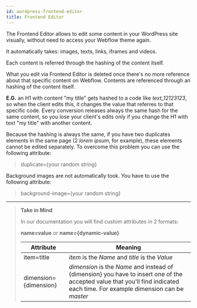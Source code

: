 ```yaml
---
id: wordpress-frontend-editor   
title: Frontend Editor
---
```


The Frontend Editor allows to edit some content in your WordPress site visually, without need to access your Webflow theme again.

It automatically takes: images, texts, links, iframes and videos.

Each content is referred through the hashing of the content itself.

What you edit via Frontend Editor is deleted once there's no more reference about that specific content on Webflow.
Contents are referenced through an hashing of the content itself. 

**E.G.** an H1 with content "my title" gets hashed to a code like *text_12123123*, so when the client edits this, it changes the value that referres to that specific code. Every conversion releases always the same hash for the same content, so you lose your client's edits only if you change the H1 with text "my title" with another content.

Because the hashing is always the same, if you have two duplicates elements in the same page (2 *lorem ipsum*, for example), these elements cannot be edited separately. To overcome this problem you can use the following attribute:

> duplicate={your random string}

Background images are not automatically took. You have to use the following attribute:

> background-image={your random string}


--------- 
> **Take in Mind**
>
> In our documentation you will find custom attributes in 2 formats:
>
> **name=value** or **name={dynamic-value}**
>
>
> **Attribute**             | **Meaning** | 
> -------------             | --------------- |
> | item=title              | *item* is the *Name* and *title* is the *Value* |
> | dimension={dimension}   | *dimension* is the *Name* and instead of {dimension} you have to insert one of the accepted value that you'll find indicated each time. For example dimension can be *master*|